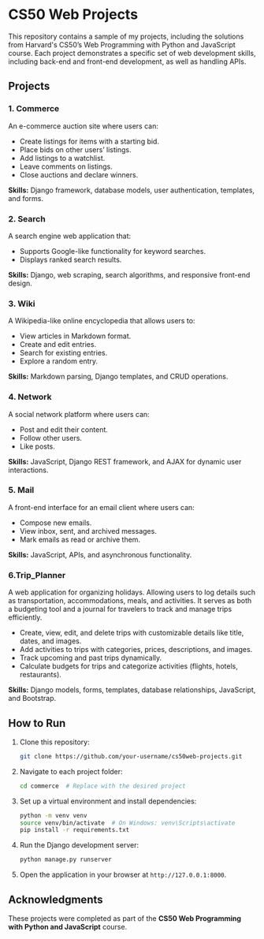 
# CS50 Web Projects  

This repository contains a sample of my projects, including the solutions from Harvard's CS50’s Web Programming with Python and JavaScript course. Each project demonstrates a specific set of web development skills, including back-end and front-end development, as well as handling APIs.

## Projects  

### 1. **Commerce**  
An e-commerce auction site where users can:  
- Create listings for items with a starting bid.  
- Place bids on other users’ listings.  
- Add listings to a watchlist.  
- Leave comments on listings.  
- Close auctions and declare winners.  

**Skills:** Django framework, database models, user authentication, templates, and forms.  

### 2. **Search**  
A search engine web application that:  
- Supports Google-like functionality for keyword searches.  
- Displays ranked search results.  

**Skills:** Django, web scraping, search algorithms, and responsive front-end design.  

### 3. **Wiki**  
A Wikipedia-like online encyclopedia that allows users to:  
- View articles in Markdown format.  
- Create and edit entries.  
- Search for existing entries.  
- Explore a random entry.  

**Skills:** Markdown parsing, Django templates, and CRUD operations.  

### 4. **Network**  
A social network platform where users can:  
- Post and edit their content.  
- Follow other users.  
- Like posts.  

**Skills:** JavaScript, Django REST framework, and AJAX for dynamic user interactions.  

### 5. **Mail**  
A front-end interface for an email client where users can:  
- Compose new emails.  
- View inbox, sent, and archived messages.  
- Mark emails as read or archive them.  

**Skills:** JavaScript, APIs, and asynchronous functionality.  

### 6.**Trip_Planner** 
A web application for organizing holidays. Allowing users to log details such as transportation, accommodations, meals, and activities. It serves as both a budgeting tool and a journal for travelers to track and manage trips efficiently.  

- Create, view, edit, and delete trips with customizable details like title, dates, and images.  
- Add activities to trips with categories, prices, descriptions, and images.  
- Track upcoming and past trips dynamically.  
- Calculate budgets for trips and categorize activities (flights, hotels, restaurants).  

**Skills:** Django models, forms, templates, database relationships, JavaScript, and Bootstrap.

## How to Run  

1. Clone this repository:  
   ```bash  
   git clone https://github.com/your-username/cs50web-projects.git  
   ```  

2. Navigate to each project folder:  
   ```bash  
   cd commerce  # Replace with the desired project  
   ```  

3. Set up a virtual environment and install dependencies:  
   ```bash  
   python -m venv venv  
   source venv/bin/activate  # On Windows: venv\Scripts\activate  
   pip install -r requirements.txt  
   ```  

4. Run the Django development server:  
   ```bash  
   python manage.py runserver  
   ```  

5. Open the application in your browser at `http://127.0.0.1:8000`.  

## Acknowledgments  
These projects were completed as part of the **CS50 Web Programming with Python and JavaScript** course.  
